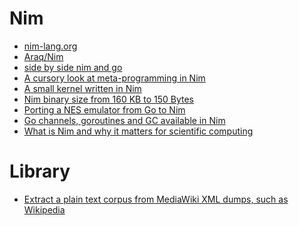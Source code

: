 Nim
===
* [nim-lang.org](http://nim-lang.org/)
* [Araq/Nim](https://github.com/Araq/Nim)
* [side by side nim and go](http://rosetta.alhur.es/compare/nimrod/go/#)
* [A cursory look at meta-programming in Nim](http://blog.ldlework.com/2015/05/01/a-cursory-look-at-meta-programming-in-nim/)
* [A small kernel written in Nim](https://github.com/dom96/nimkernel)
* [Nim binary size from 160 KB to 150 Bytes](http://hookrace.net/blog/nim-binary-size/)
* [Porting a NES emulator from Go to Nim](http://hookrace.net/blog/porting-nes-go-nim/)
* [Go channels, goroutines and GC available in Nim](http://forum.nim-lang.org/t/1278)
* [What is Nim and why it matters for scientific computing](http://rnduja.github.io/2015/10/21/scientific-nim/)

# Library
* [Extract a plain text corpus from MediaWiki XML dumps, such as Wikipedia](https://github.com/rspeer/wiki2text)
